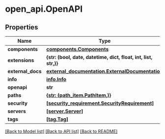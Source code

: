 # open_api.OpenAPI

## Properties
Name | Type | Description | Notes
------------ | ------------- | ------------- | -------------
**components** | [**components.Components**](Components.md) |  | [optional] 
**extensions** | **{str: (bool, date, datetime, dict, float, int, list, str,)}** |  | [optional] 
**external_docs** | [**external_documentation.ExternalDocumentation**](ExternalDocumentation.md) |  | [optional] 
**info** | [**info.Info**](Info.md) |  | [optional] 
**openapi** | **str** |  | [optional] 
**paths** | [**{str: (path_item.PathItem,)}**](PathItem.md) |  | [optional] 
**security** | [**[security_requirement.SecurityRequirement]**](SecurityRequirement.md) |  | [optional] 
**servers** | [**[server.Server]**](Server.md) |  | [optional] 
**tags** | [**[tag.Tag]**](Tag.md) |  | [optional] 

[[Back to Model list]](../README.md#documentation-for-models) [[Back to API list]](../README.md#documentation-for-api-endpoints) [[Back to README]](../README.md)


